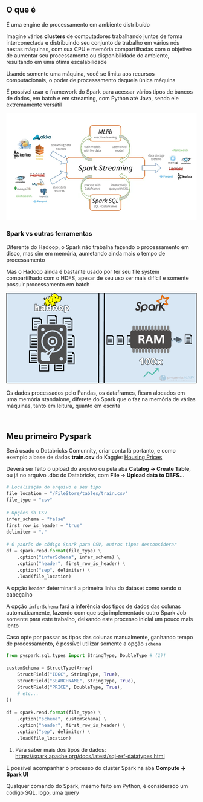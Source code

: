 ## O que é

É uma engine de processamento em ambiente distribuído

Imagine vários **clusters** de computadores trabalhando juntos de forma interconectada e distribuindo seu conjunto de trabalho em vários nós nestas máquinas, com sua CPU e memória compartilhadas com o objetivo de aumentar seu processamento ou disponibilidade do ambiente, resultando em uma ótima escalabilidade

Usando somente uma máquina, você se limita aos recursos computacionais, o poder de processamento daquela única máquina

É possível usar o framework do Spark para acessar vários tipos de bancos de dados, em batch e em streaming, com Python até Java, sendo ele extremamente versátil

[![Arquitetura Spark](./assets/sparkArchitecture.webp)](https://medium.com/thefreshwrites/introduction-to-spark-architecture-fadc9829d3f5)

### Spark vs outras ferramentas

Diferente do Hadoop, o Spark não trabalha fazendo o processamento em disco, mas sim em memória, aumetando ainda mais o tempo de processamento

Mas o Hadoop ainda é bastante usado por ter seu file system compartilhado com o HDFS, apesar de seu uso ser mais difícil e somente possuir processamento em batch

[![Hadoop vs Spark](./assets/hadoopVsSpark.png)](https://phoenixnap.com/kb/hadoop-vs-spark)

Os dados processados pelo Pandas, os dataframes, ficam alocados em uma memória standalone, diferete do Spark que o faz na memória de várias máquinas, tanto em leitura, quanto em escrita

<br>

## Meu primeiro Pyspark

Será usado o Databricks Comunnity, criar conta lá portanto, e como exemplo a base de dados **train.csv** do Kaggle: [Housing Prices](https://www.kaggle.com/competitions/home-data-for-ml-course/data?select=train.csv)

Deverá ser feito o upload do arquivo ou pela aba **Catalog -> Create Table**, ou já no arquivo .dbc do Databricks, com **File -> Upload data to DBFS...**

`````py linenums="1"
# Localização do arquivo e seu tipo
file_location = "/FileStore/tables/train.csv"
file_type = "csv"

# Opções do CSV
infer_schema = "false"
first_row_is_header = "true"
delimiter = ","

# O padrão de código Spark para CSV, outros tipos desconsiderar
df = spark.read.format(file_type) \
    .option("inferSchema", infer_schema) \
    .option("header", first_row_is_header) \
    .option("sep", delimiter) \
    .load(file_location)
`````

A opção `header` determinará a primeira linha do dataset como sendo o cabeçalho

A opção `inferSchema` fará a inferência dos tipos de dados das colunas automaticamente, fazendo com que seja implementado outro Spark Job somente para este trabalho, deixando este processo inicial um pouco mais lento

Caso opte por passar os tipos das colunas manualmente, ganhando tempo de processamento, é possível utilizar somente a opção `schema`

```py linenums="1"
from pyspark.sql.types import StringType, DoubleType # (1)!

customSchema = StructType(Array(
    StructField("IDGC", StringType, True),        
    StructField("SEARCHNAME", StringType, True),
    StructField("PRICE", DoubleType, True),
    # etc...
))

df = spark.read.format(file_type) \
    .option("schema", customSchema) \
    .option("header", first_row_is_header) \
    .option("sep", delimiter) \
    .load(file_location)

```

1. Para saber mais dos tipos de dados: <https://spark.apache.org/docs/latest/sql-ref-datatypes.html>

É possível acompanhar o processo do cluster Spark na aba **Compute -> Spark UI**

Qualquer comando do Spark, mesmo feito em Python, é considerado um código SQL, logo, uma query